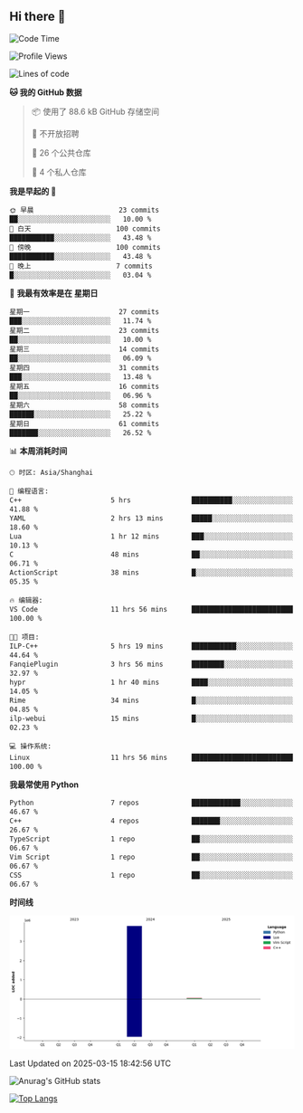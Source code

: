 ## Hi there 👋

<!--
**ZeroMapleQvQ/ZeroMapleQvQ** is a ✨ _special_ ✨ repository because its `README.md` (this file) appears on your GitHub profile.

Here are some ideas to get you started:

- 🔭 I’m currently working on ...
- 🌱 I’m currently learning ...
- 👯 I’m looking to collaborate on ...
- 🤔 I’m looking for help with ...
- 💬 Ask me about ...
- 📫 How to reach me: ...
- 😄 Pronouns: ...
- ⚡ Fun fact: ...
-->

<!--START_SECTION:waka-->
![Code Time](http://img.shields.io/badge/Code%20Time-43%20hrs%2054%20mins-blue)

![Profile Views](http://img.shields.io/badge/%E4%B8%AA%E4%BA%BA%E8%B5%84%E6%96%99%E8%A7%82%E7%9C%8B%E6%AC%A1%E6%95%B0-0-blue)

![Lines of code](https://img.shields.io/badge/%E4%BB%8E%E3%80%8CHello%20World%E3%80%8D%E8%B5%B7%E6%88%91%E5%B7%B2%E7%BB%8F%E5%86%99%E4%BA%86-3.9%20million%20%E8%A1%8C%E4%BB%A3%E7%A0%81-blue)

**🐱 我的 GitHub 数据** 

> 📦  使用了 88.6 kB GitHub 存储空间 
 > 
> 🚫 不开放招聘
 > 
> 📜 26 个公共仓库 
 > 
> 🔑 4 个私人仓库 
 > 
**我是早起的 🐤** 

```text
🌞 早晨                     23 commits          ██░░░░░░░░░░░░░░░░░░░░░░░   10.00 % 
🌆 白天                     100 commits         ███████████░░░░░░░░░░░░░░   43.48 % 
🌃 傍晚                     100 commits         ███████████░░░░░░░░░░░░░░   43.48 % 
🌙 晚上                     7 commits           █░░░░░░░░░░░░░░░░░░░░░░░░   03.04 % 
```
📅 **我最有效率是在 星期日** 

```text
星期一                      27 commits          ███░░░░░░░░░░░░░░░░░░░░░░   11.74 % 
星期二                      23 commits          ██░░░░░░░░░░░░░░░░░░░░░░░   10.00 % 
星期三                      14 commits          ██░░░░░░░░░░░░░░░░░░░░░░░   06.09 % 
星期四                      31 commits          ███░░░░░░░░░░░░░░░░░░░░░░   13.48 % 
星期五                      16 commits          ██░░░░░░░░░░░░░░░░░░░░░░░   06.96 % 
星期六                      58 commits          ██████░░░░░░░░░░░░░░░░░░░   25.22 % 
星期日                      61 commits          ███████░░░░░░░░░░░░░░░░░░   26.52 % 
```


📊 **本周消耗时间** 

```text
🕑︎ 时区: Asia/Shanghai

💬 编程语言: 
C++                      5 hrs               ██████████░░░░░░░░░░░░░░░   41.88 % 
YAML                     2 hrs 13 mins       █████░░░░░░░░░░░░░░░░░░░░   18.60 % 
Lua                      1 hr 12 mins        ███░░░░░░░░░░░░░░░░░░░░░░   10.13 % 
C                        48 mins             ██░░░░░░░░░░░░░░░░░░░░░░░   06.71 % 
ActionScript             38 mins             █░░░░░░░░░░░░░░░░░░░░░░░░   05.35 % 

🔥 编辑器: 
VS Code                  11 hrs 56 mins      █████████████████████████   100.00 % 

🐱‍💻 项目: 
ILP-C++                  5 hrs 19 mins       ███████████░░░░░░░░░░░░░░   44.64 % 
FanqiePlugin             3 hrs 56 mins       ████████░░░░░░░░░░░░░░░░░   32.97 % 
hypr                     1 hr 40 mins        ████░░░░░░░░░░░░░░░░░░░░░   14.05 % 
Rime                     34 mins             █░░░░░░░░░░░░░░░░░░░░░░░░   04.85 % 
ilp-webui                15 mins             █░░░░░░░░░░░░░░░░░░░░░░░░   02.23 % 

💻 操作系统: 
Linux                    11 hrs 56 mins      █████████████████████████   100.00 % 
```

**我最常使用 Python** 

```text
Python                   7 repos             ████████████░░░░░░░░░░░░░   46.67 % 
C++                      4 repos             ███████░░░░░░░░░░░░░░░░░░   26.67 % 
TypeScript               1 repo              ██░░░░░░░░░░░░░░░░░░░░░░░   06.67 % 
Vim Script               1 repo              ██░░░░░░░░░░░░░░░░░░░░░░░   06.67 % 
CSS                      1 repo              ██░░░░░░░░░░░░░░░░░░░░░░░   06.67 % 
```



**时间线**

![Lines of Code chart](https://raw.githubusercontent.com/bkctwy/bkctwy/main/assets/bar_graph.png)


 Last Updated on 2025-03-15 18:42:56 UTC
<!--END_SECTION:waka-->


![Anurag's GitHub stats](https://grs.bkctwy.tech/api?username=bkctwy&theme=dracula&show_icons=true)


[![Top Langs](https://grs.bkctwy.tech/api/top-langs/?username=bkctwy&layout=compact&theme=dracula)](https://github.com/anuraghazra/github-readme-stats)
